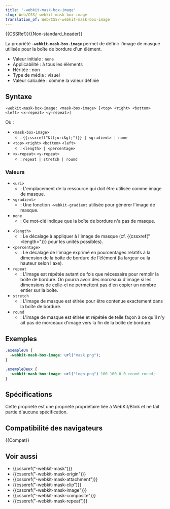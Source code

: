 ```yaml
---
title: '-webkit-mask-box-image'
slug: Web/CSS/-webkit-mask-box-image
translation_of: Web/CSS/-webkit-mask-box-image
---
```


{{CSSRef}}{{Non-standard_header}}

La propriété **`-webkit-mask-box-image`** permet de définir l'image de masque utilisée pour la boîte de bordure d'un élément.

- Valeur initiale : `none`
- Applicabilité : à tous les éléments
- Héritée : non
- Type de média : visuel
- Valeur calculée : comme la valeur définie

## Syntaxe

```
-webkit-mask-box-image: <mask-box-image> [<top> <right> <bottom> <left> <x-repeat> <y-repeat>]
```

Où :

- `<mask-box-image>`
  - : `{{cssxref("&lt;uri&gt;")}} | <gradient> | none`
- `<top>` `<right>` `<bottom>` `<left>`
  - : `<length> | <percentage>`
- `<x-repeat>` `<y-repeat>`
  - : `repeat | stretch | round`

### Valeurs

- `<uri>`
  - : L'emplacement de la ressource qui doit être utilisée comme image de masque.
- `<gradient>`
  - : Une fonction `-webkit-gradient` utilisée pour générer l'image de masque.
- `none`
  - : Ce mot-clé indique que la boîte de bordure n'a pas de masque.

<!---->

- `<length>`
  - : Le décalage à appliquer à l'image de masque (cf. {{cssxref("&lt;length&gt;")}} pour les unités possibles).
- `<percentage>`
  - : Le décalage de l'image exprimé en pourcentages relatifs à la dimension de la boîte de bordure de l'élément (la largeur ou la hauteur selon l'axe).
- `repeat`
  - : L'image est répétée autant de fois que nécessaire pour remplir la boîte de bordure. On pourra avoir des morceaux d'image si les dimensions de celle-ci ne permettent pas d'en copier un nombre entier sur la boîte.
- `stretch`
  - : L'image de masque est étirée pour être contenue exactement dans la boîte de bordure.
- `round`
  - : L'image de masque est étirée et répétée de telle façon à ce qu'il n'y ait pas de morceaux d'image vers la fin de la boîte de bordure.

## Exemples

```css
.exempleUn {
  -webkit-mask-box-image: url("mask.png");
}

.exempleDeux {
  -webkit-mask-box-image: url("logo.png") 100 100 0 0 round round;
}
```

## Spécifications

Cette propriété est une propriété propriétaire liée à WebKit/Blink et ne fait partie d'aucune spécification.

## Compatibilité des navigateurs

{{Compat}}

## Voir aussi

- {{cssxref("-webkit-mask")}}
- {{cssxref("-webkit-mask-origin")}}
- {{cssxref("-webkit-mask-attachment")}}
- {{cssxref("-webkit-mask-clip")}}
- {{cssxref("-webkit-mask-image")}}
- {{cssxref("-webkit-mask-composite")}}
- {{cssxref("-webkit-mask-repeat")}}
